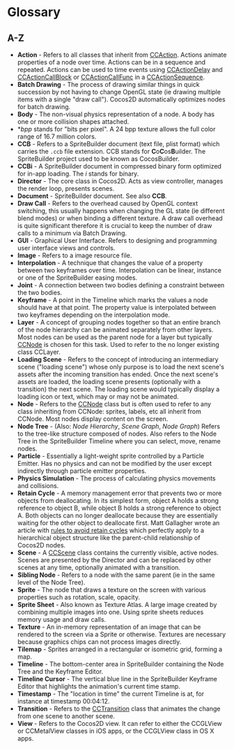 # Glossary

## A-Z

- **Action** - Refers to all classes that inherit from [CCAction](http://www.cocos2d-swift.org/docs/api/Classes/CCAction.html). Actions animate properties of a node over time. Actions can be in a sequence and repeated. Actions can be used to time events using [CCActionDelay](http://www.cocos2d-swift.org/docs/api/Classes/CCActionDelay.html) and [CCActionCallBlock](http://www.cocos2d-swift.org/docs/api/Classes/CCActionCallBlock.html) or [CCActionCallFunc](http://www.cocos2d-swift.org/docs/api/Classes/CCActionCallFunc.html) in a [CCActionSequence](http://www.cocos2d-swift.org/docs/api/Classes/CCActionSequence.html).
- **Batch Drawing** - The process of drawing similar things in quick succession by not having to change OpenGL state (ie drawing multiple items with a single "draw call"). Cocos2D automatically optimizes nodes for batch drawing.
- **Body** - The non-visual physics representation of a node. A body has one or more collision shapes attached.
- **bpp* stands for "bits per pixel". A 24 bpp texture allows the full color range of 16.7 million colors.
- **CCB** - Refers to a SpriteBuilder document (text file, plist format) which carries the `.ccb` file extension. CCB stands for **C**o**C**os**B**uilder. The SpriteBuilder project used to be known as CocosBuilder.
- **CCBi** - A SpriteBuilder document in compressed binary form optimized for in-app loading. The *i* stands for b*i*nary.
- **Director** - The core class in Cocos2D. Acts as view controller, manages the render loop, presents scenes.
- **Document** - SpriteBuilder document. See also **CCB**.
- **Draw Call** - Refers to the overhead caused by OpenGL context switching, this usually happens when changing the GL state (ie different blend modes) or when binding a different texture. A draw call overhead is quite significant therefore it is crucial to keep the number of draw calls to a minimum via Batch Drawing.
- **GUI** - Graphical User Interface. Refers to designing and programming user interface views and controls.
- **Image** - Refers to a image resource file.
- **Interpolation** - A technique that changes the value of a property between two keyframes over time. Interpolation can be linear, instance or one of the SpriteBuilder easing modes.
- **Joint** - A connection between two bodies defining a constraint between the two bodies.
- **Keyframe** - A point in the Timeline which marks the values a node should have at that point. The property value is interpolated between two keyframes depending on the interpolation mode.
- **Layer** - A concept of grouping nodes together so that an entire branch of the node hierarchy can be animated separately from other layers. Most nodes can be used as the parent node for a layer but typically [CCNode](http://www.cocos2d-swift.org/docs/api/Classes/CCNode.html) is chosen for this task. Used to refer to the no longer existing class CCLayer.
- **Loading Scene** - Refers to the concept of introducing an intermediary scene ("loading scene") whose only purpose is to load the next scene's assets after the incoming transition has ended. Once the next scene's assets are loaded, the loading scene presents (optionally with a transition) the next scene. The loading scene would typically display a loading icon or text, which may or may not be animated.
- **Node** - Refers to the [CCNode](http://www.cocos2d-swift.org/docs/api/Classes/CCNode.html) class but is often used to refer to any class inheriting from CCNode: sprites, labels, etc all inherit from CCNode. Most nodes display content on the screen.
- **Node Tree** - (Also: *Node Hierarchy*, *Scene Graph*, *Node Graph*) Refers to the tree-like structure composed of nodes. Also refers to the Node Tree in the SpriteBuilder Timeline where you can select, move, rename nodes.
- **Particle** - Essentially a light-weight sprite controlled by a Particle Emitter. Has no physics and can not be modified by the user except indirectly through particle emitter properties.
- **Physics Simulation** - The process of calculating physics movements and collisions.
- **Retain Cycle** - A memory management error that prevents two or more objects from deallocating. In its simplest form, object A holds a strong reference to object B, while object B holds a strong reference to object A. Both objects can no longer deallocate because they are essentially waiting for the other object to deallocate first. Matt Gallagher wrote an article with [rules to avoid retain cycles](http://www.cocoawithlove.com/2009/07/rules-to-avoid-retain-cycles.html) which perfectly apply to a hierarchical object structure like the parent-child relationship of Cocos2D nodes.
- **Scene** - A [CCScene](http://www.cocos2d-swift.org/docs/api/Classes/CCScene.html) class contains the currently visible, active nodes. Scenes are presented by the Director and can be replaced by other scenes at any time, optionally animated with a transition.
- **Sibling Node** - Refers to a node with the same parent (ie in the same level of the Node Tree).
- **Sprite** - The node that draws a texture on the screen with various properties such as rotation, scale, opacity.
- **Sprite Sheet** - Also known as Texture Atlas. A large image created by combining multiple images into one. Using sprite sheets reduces memory usage and draw calls.
- **Texture** - An in-memory representation of an image that can be rendered to the screen via a Sprite or otherwise. Textures are necessary because graphics chips can not process images directly.
- **Tilemap** - Sprites arranged in a rectangular or isometric grid, forming a map.
- **Timeline** - The bottom-center area in SpriteBuilder containing the Node Tree and the Keyframe Editor.
- **Timeline Cursor** - The vertical blue line in the SpriteBuilder Keyframe Editor that highlights the animation's current time stamp.
- **Timestamp** - The "location in time" the current Timeline is at, for instance at timestamp 00:04:12.
- **Transition** - Refers to the [CCTransition](http://www.cocos2d-swift.org/docs/api/Classes/CCTransition.html) class that animates the change from one scene to another scene.
- **View** - Refers to the Cocos2D view. It can refer to either the CCGLView or CCMetalView classes in iOS apps, or the CCGLView class in OS X apps.
